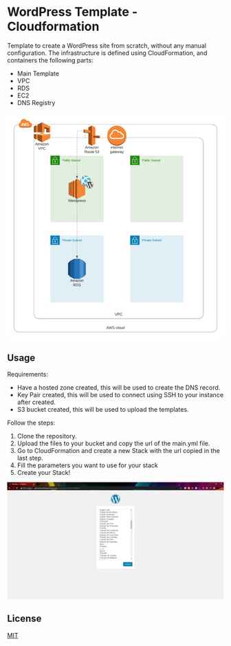 # WordPress Template - Cloudformation

Template to create a WordPress site from scratch, without any manual configuration. The infrastructure is defined using CloudFormation, and containers the following parts:
- Main Template
- VPC
- RDS
- EC2
- DNS Registry

![Infrastructure Diagram](design.jpeg)
## Usage

Requirements:
- Have a hosted zone created, this will be used to create the DNS record.
- Key Pair created, this will be used to connect using SSH to your instance after created.
- S3 bucket created, this will be used to upload the templates.

Follow the steps:

1. Clone the repository.
4. Upload the files to your bucket and copy the url of the main.yml file.
5. Go to CloudFormation and create a new Stack with the url copied in the last step.
6. Fill the parameters you want to use for your stack
7. Create your Stack!

![Infrastructure Diagram](running.jpeg)

## License
[MIT](https://choosealicense.com/licenses/mit/)